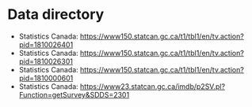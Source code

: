 # Data directory

- Statistics Canada: https://www150.statcan.gc.ca/t1/tbl1/en/tv.action?pid=1810026401
- Statistics Canada: https://www150.statcan.gc.ca/t1/tbl1/en/tv.action?pid=1810026301
- Statistics Canada: https://www150.statcan.gc.ca/t1/tbl1/en/tv.action?pid=1810000601
- Statistics Canada: https://www23.statcan.gc.ca/imdb/p2SV.pl?Function=getSurvey&SDDS=2301
